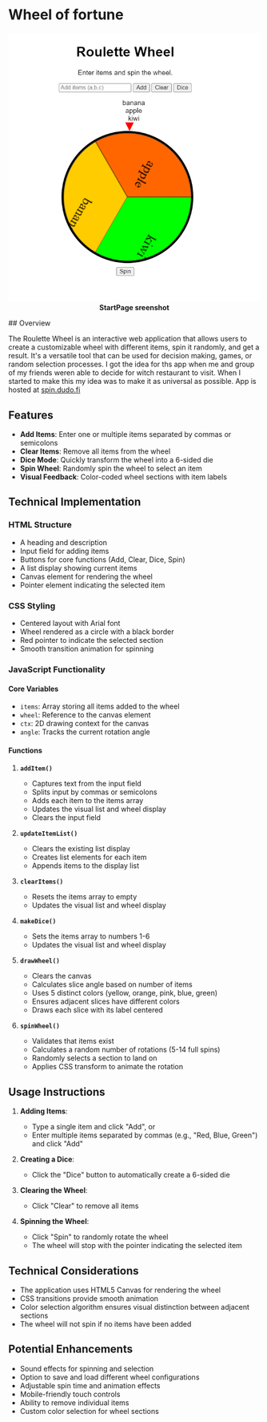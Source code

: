 # Wheel of fortune
<p align="center">
<img src="./img.PNG" width="600"><br>
<strong>StartPage sreenshot</strong>
</p>
## Overview

The Roulette Wheel is an interactive web application that allows users to create a customizable wheel with different items, spin it randomly, and get a result. It's a versatile tool that can be used for decision making, games, or random selection processes. I got the idea for ths app when me and group of my friends weren able to decide for witch restaurant
to visit. When I started to make this my idea was to make it as universal as possible. App is hosted at [spin.dudo.fi](https://spin.dudo.fi)

## Features

- **Add Items**: Enter one or multiple items separated by commas or semicolons
- **Clear Items**: Remove all items from the wheel
- **Dice Mode**: Quickly transform the wheel into a 6-sided die
- **Spin Wheel**: Randomly spin the wheel to select an item
- **Visual Feedback**: Color-coded wheel sections with item labels

## Technical Implementation

### HTML Structure

- A heading and description
- Input field for adding items
- Buttons for core functions (Add, Clear, Dice, Spin)
- A list display showing current items
- Canvas element for rendering the wheel
- Pointer element indicating the selected item

### CSS Styling

- Centered layout with Arial font
- Wheel rendered as a circle with a black border
- Red pointer to indicate the selected section
- Smooth transition animation for spinning

### JavaScript Functionality

#### Core Variables

- `items`: Array storing all items added to the wheel
- `wheel`: Reference to the canvas element
- `ctx`: 2D drawing context for the canvas
- `angle`: Tracks the current rotation angle

#### Functions

1. **`addItem()`**
   - Captures text from the input field
   - Splits input by commas or semicolons
   - Adds each item to the items array
   - Updates the visual list and wheel display
   - Clears the input field

2. **`updateItemList()`**
   - Clears the existing list display
   - Creates list elements for each item
   - Appends items to the display list

3. **`clearItems()`**
   - Resets the items array to empty
   - Updates the visual list and wheel display

4. **`makeDice()`**
   - Sets the items array to numbers 1-6
   - Updates the visual list and wheel display

5. **`drawWheel()`**
   - Clears the canvas
   - Calculates slice angle based on number of items
   - Uses 5 distinct colors (yellow, orange, pink, blue, green)
   - Ensures adjacent slices have different colors
   - Draws each slice with its label centered

6. **`spinWheel()`**
   - Validates that items exist
   - Calculates a random number of rotations (5-14 full spins)
   - Randomly selects a section to land on
   - Applies CSS transform to animate the rotation

## Usage Instructions

1. **Adding Items**:
   - Type a single item and click "Add", or
   - Enter multiple items separated by commas (e.g., "Red, Blue, Green") and click "Add"

2. **Creating a Dice**:
   - Click the "Dice" button to automatically create a 6-sided die

3. **Clearing the Wheel**:
   - Click "Clear" to remove all items

4. **Spinning the Wheel**:
   - Click "Spin" to randomly rotate the wheel
   - The wheel will stop with the pointer indicating the selected item

## Technical Considerations

- The application uses HTML5 Canvas for rendering the wheel
- CSS transitions provide smooth animation
- Color selection algorithm ensures visual distinction between adjacent sections
- The wheel will not spin if no items have been added

## Potential Enhancements

- Sound effects for spinning and selection
- Option to save and load different wheel configurations
- Adjustable spin time and animation effects
- Mobile-friendly touch controls
- Ability to remove individual items
- Custom color selection for wheel sections
